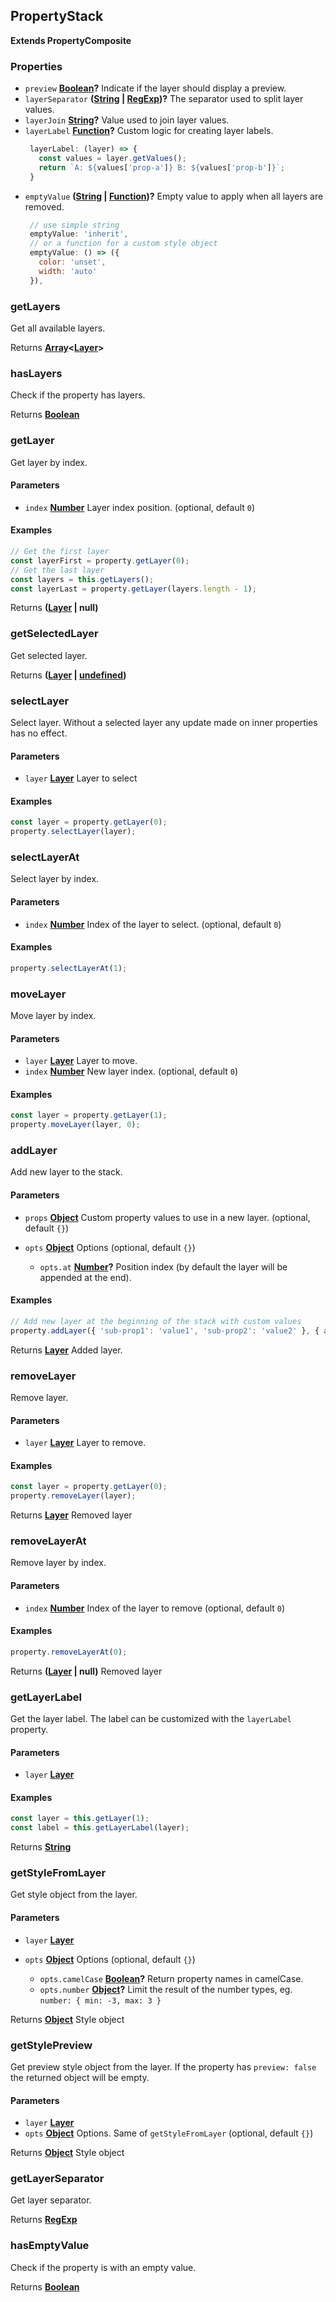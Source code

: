 <!-- Generated by documentation.js. Update this documentation by updating the source code. -->

## PropertyStack

**Extends PropertyComposite**

[Layer]: layer.html

### Properties

*   `preview` **[Boolean][1]?** Indicate if the layer should display a preview.
*   `layerSeparator` **([String][2] | [RegExp][3])?** The separator used to split layer values.
*   `layerJoin` **[String][2]?** Value used to join layer values.
*   `layerLabel` **[Function][4]?** Custom logic for creating layer labels.
    ```js
     layerLabel: (layer) => {
       const values = layer.getValues();
       return `A: ${values['prop-a']} B: ${values['prop-b']}`;
     }
    ```
*   `emptyValue` **([String][2] | [Function][4])?** Empty value to apply when all layers are removed.
    ```js
     // use simple string
     emptyValue: 'inherit',
     // or a function for a custom style object
     emptyValue: () => ({
       color: 'unset',
       width: 'auto'
     }),
    ```

### getLayers

Get all available layers.

Returns **[Array][5]<[Layer]>** 

### hasLayers

Check if the property has layers.

Returns **[Boolean][1]** 

### getLayer

Get layer by index.

#### Parameters

*   `index` **[Number][6]** Layer index position. (optional, default `0`)

#### Examples

```javascript
// Get the first layer
const layerFirst = property.getLayer(0);
// Get the last layer
const layers = this.getLayers();
const layerLast = property.getLayer(layers.length - 1);
```

Returns **([Layer] | null)** 

### getSelectedLayer

Get selected layer.

Returns **([Layer] | [undefined][7])** 

### selectLayer

Select layer.
Without a selected layer any update made on inner properties has no effect.

#### Parameters

*   `layer` **[Layer]** Layer to select

#### Examples

```javascript
const layer = property.getLayer(0);
property.selectLayer(layer);
```

### selectLayerAt

Select layer by index.

#### Parameters

*   `index` **[Number][6]** Index of the layer to select. (optional, default `0`)

#### Examples

```javascript
property.selectLayerAt(1);
```

### moveLayer

Move layer by index.

#### Parameters

*   `layer` **[Layer]** Layer to move.
*   `index` **[Number][6]** New layer index. (optional, default `0`)

#### Examples

```javascript
const layer = property.getLayer(1);
property.moveLayer(layer, 0);
```

### addLayer

Add new layer to the stack.

#### Parameters

*   `props` **[Object][8]** Custom property values to use in a new layer. (optional, default `{}`)
*   `opts` **[Object][8]** Options (optional, default `{}`)

    *   `opts.at` **[Number][6]?** Position index (by default the layer will be appended at the end).

#### Examples

```javascript
// Add new layer at the beginning of the stack with custom values
property.addLayer({ 'sub-prop1': 'value1', 'sub-prop2': 'value2' }, { at: 0 });
```

Returns **[Layer]** Added layer.

### removeLayer

Remove layer.

#### Parameters

*   `layer` **[Layer]** Layer to remove.

#### Examples

```javascript
const layer = property.getLayer(0);
property.removeLayer(layer);
```

Returns **[Layer]** Removed layer

### removeLayerAt

Remove layer by index.

#### Parameters

*   `index` **[Number][6]** Index of the layer to remove (optional, default `0`)

#### Examples

```javascript
property.removeLayerAt(0);
```

Returns **([Layer] | null)** Removed layer

### getLayerLabel

Get the layer label. The label can be customized with the `layerLabel` property.

#### Parameters

*   `layer` **[Layer]** 

#### Examples

```javascript
const layer = this.getLayer(1);
const label = this.getLayerLabel(layer);
```

Returns **[String][2]** 

### getStyleFromLayer

Get style object from the layer.

#### Parameters

*   `layer` **[Layer]** 
*   `opts` **[Object][8]** Options (optional, default `{}`)

    *   `opts.camelCase` **[Boolean][1]?** Return property names in camelCase.
    *   `opts.number` **[Object][8]?** Limit the result of the number types, eg. `number: { min: -3, max: 3 }`

Returns **[Object][8]** Style object

### getStylePreview

Get preview style object from the layer.
If the property has `preview: false` the returned object will be empty.

#### Parameters

*   `layer` **[Layer]** 
*   `opts` **[Object][8]** Options. Same of `getStyleFromLayer` (optional, default `{}`)

Returns **[Object][8]** Style object

### getLayerSeparator

Get layer separator.

Returns **[RegExp][3]** 

### hasEmptyValue

Check if the property is with an empty value.

Returns **[Boolean][1]** 

[1]: https://developer.mozilla.org/docs/Web/JavaScript/Reference/Global_Objects/Boolean

[2]: https://developer.mozilla.org/docs/Web/JavaScript/Reference/Global_Objects/String

[3]: https://developer.mozilla.org/docs/Web/JavaScript/Reference/Global_Objects/RegExp

[4]: https://developer.mozilla.org/docs/Web/JavaScript/Reference/Statements/function

[5]: https://developer.mozilla.org/docs/Web/JavaScript/Reference/Global_Objects/Array

[6]: https://developer.mozilla.org/docs/Web/JavaScript/Reference/Global_Objects/Number

[7]: https://developer.mozilla.org/docs/Web/JavaScript/Reference/Global_Objects/undefined

[8]: https://developer.mozilla.org/docs/Web/JavaScript/Reference/Global_Objects/Object
